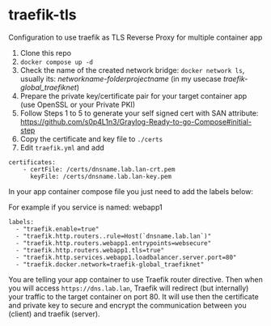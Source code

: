 # traefik-tls
Configuration to use traefik as TLS Reverse Proxy for multiple container app

1. Clone this repo
2. `docker compose up -d`
3. Check the name of the created network bridge: `docker network ls`, usually its: _networkname-folderprojectname_ (in my usecase _traefik-global_traefiknet_)
4. Prepare the private key/certificate pair for your target container app (use OpenSSL or your Private PKI)
5. Follow Steps 1 to 5 to generate your self signed cert with SAN attribute: https://github.com/s0p4L1n3/Graylog-Ready-to-go-Compose#initial-step
6. Copy the certificate and key file to `./certs`
7. Edit `traefik.yml` and add
```
certificates:
    - certFile: /certs/dnsname.lab.lan-crt.pem
      keyFile: /certs/dnsname.lab.lan-key.pem
````


In your app container compose file you just need to add the labels below:

For example if you service is named: webapp1

```
labels:
  - "traefik.enable=true"
  - "traefik.http.routers..rule=Host(`dnsname.lab.lan`)"
  - "traefik.http.routers.webapp1.entrypoints=websecure"
  - "traefik.http.routers.webapp1.tls=true"
  - "traefik.http.services.webapp1.loadbalancer.server.port=80"
  - "traefik.docker.network=traefik-global_traefiknet"
```

You are telling your app container to use Traefik router directive. Then when you will access `https://dns.lab.lan`, Traefik will redirect (but internally) your traffic to the target container on port 80.
It will use then the certificate and private key to secure and encrypt the communication between you (client) and traefik (server).


   
